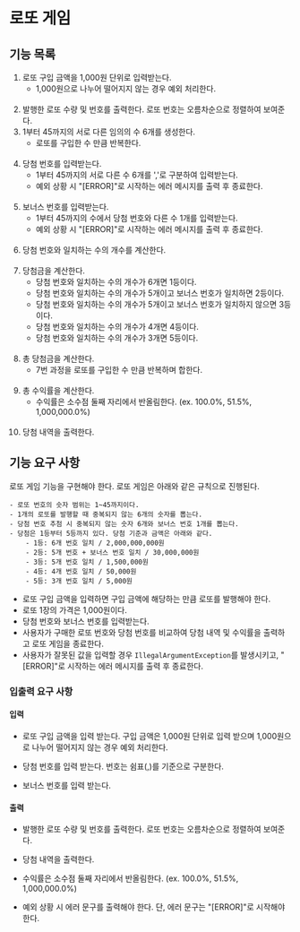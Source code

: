 # 로또 게임

## 기능 목록

1. 로또 구입 금액을 1,000원 단위로 입력받는다.
   - 1,000원으로 나누어 떨어지지 않는 경우 예외 처리한다.<br/><br/>
3. 발행한 로또 수량 및 번호를 출력한다. 로또 번호는 오름차순으로 정렬하여 보여준다.
4. 1부터 45까지의 서로 다른 임의의 수 6개를 생성한다.
   - 로또를 구입한 수 만큼 반복한다.<br/><br/>
5. 당첨 번호를 입력받는다.
   - 1부터 45까지의 서로 다른 수 6개를 ','로 구분하여 입력받는다.
   - 예외 상황 시 "[ERROR]"로 시작하는 에러 메시지를 출력 후 종료한다.<br/><br/>
6. 보너스 번호를 입력받는다.
   - 1부터 45까지의 수에서 당첨 번호와 다른 수 1개를 입력받는다. 
   - 예외 상황 시 "[ERROR]"로 시작하는 에러 메시지를 출력 후 종료한다.<br/><br/>
7. 당첨 번호와 일치하는 수의 개수를 계산한다.<br/><br/>
8. 당첨금을 계산한다. 
   - 당첨 번호와 일치하는 수의 개수가 6개면 1등이다.
   - 당첨 번호와 일치하는 수의 개수가 5개이고 보너스 번호가 일치하면 2등이다.
   - 당첨 번호와 일치하는 수의 개수가 5개이고 보너스 번호가 일치하지 않으면 3등이다.
   - 당첨 번호와 일치하는 수의 개수가 4개면 4등이다. 
   - 당첨 번호와 일치하는 수의 개수가 3개면 5등이다.<br/><br/>
9. 총 당첨금을 계산한다.
   - 7번 과정을 로또를 구입한 수 만큼 반복하며 합한다.<br/><br/>
10. 총 수익률을 계산한다.
    - 수익률은 소수점 둘째 자리에서 반올림한다. (ex. 100.0%, 51.5%, 1,000,000.0%)<br/><br/>
11. 당첨 내역을 출력한다.

## 기능 요구 사항

로또 게임 기능을 구현해야 한다. 로또 게임은 아래와 같은 규칙으로 진행된다.

```
- 로또 번호의 숫자 범위는 1~45까지이다.
- 1개의 로또를 발행할 때 중복되지 않는 6개의 숫자를 뽑는다.
- 당첨 번호 추첨 시 중복되지 않는 숫자 6개와 보너스 번호 1개를 뽑는다.
- 당첨은 1등부터 5등까지 있다. 당첨 기준과 금액은 아래와 같다.
    - 1등: 6개 번호 일치 / 2,000,000,000원
    - 2등: 5개 번호 + 보너스 번호 일치 / 30,000,000원
    - 3등: 5개 번호 일치 / 1,500,000원
    - 4등: 4개 번호 일치 / 50,000원
    - 5등: 3개 번호 일치 / 5,000원
```
- 로또 구입 금액을 입력하면 구입 금액에 해당하는 만큼 로또를 발행해야 한다.
- 로또 1장의 가격은 1,000원이다.
- 당첨 번호와 보너스 번호를 입력받는다.
- 사용자가 구매한 로또 번호와 당첨 번호를 비교하여 당첨 내역 및 수익률을 출력하고 로또 게임을 종료한다.
- 사용자가 잘못된 값을 입력할 경우 `IllegalArgumentException`를 발생시키고, "[ERROR]"로 시작하는 에러 메시지를 출력 후 종료한다.

### 입출력 요구 사항

#### 입력

- 로또 구입 금액을 입력 받는다. 구입 금액은 1,000원 단위로 입력 받으며 1,000원으로 나누어 떨어지지 않는 경우 예외 처리한다.

- 당첨 번호를 입력 받는다. 번호는 쉼표(,)를 기준으로 구분한다.

- 보너스 번호를 입력 받는다.

#### 출력

- 발행한 로또 수량 및 번호를 출력한다. 로또 번호는 오름차순으로 정렬하여 보여준다.

- 당첨 내역을 출력한다.

- 수익률은 소수점 둘째 자리에서 반올림한다. (ex. 100.0%, 51.5%, 1,000,000.0%)

- 예외 상황 시 에러 문구를 출력해야 한다. 단, 에러 문구는 "[ERROR]"로 시작해야 한다.